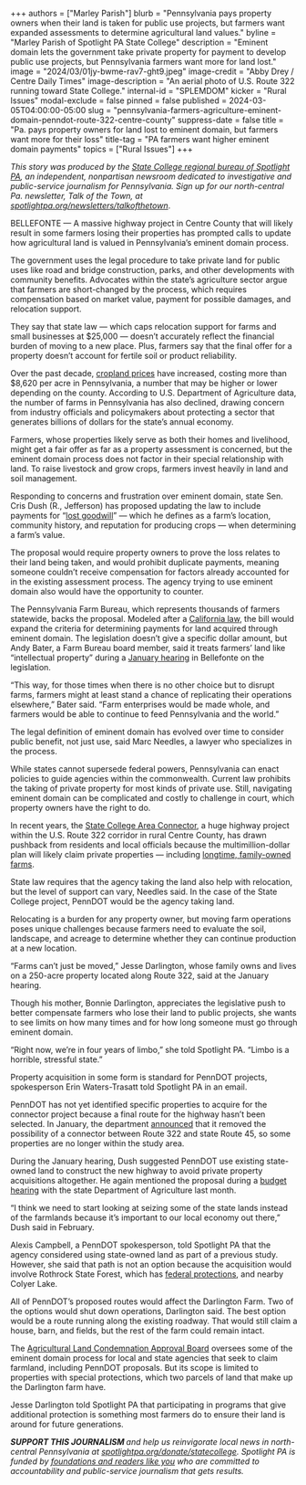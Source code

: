 +++
authors = ["Marley Parish"]
blurb = "Pennsylvania pays property owners when their land is taken for public use projects, but farmers want expanded assessments to determine agricultural land values."
byline = "Marley Parish of Spotlight PA State College"
description = "Eminent domain lets the government take private property for payment to develop public use projects, but Pennsylvania farmers want more for land lost."
image = "2024/03/01jy-bwme-rav7-ght9.jpeg"
image-credit = "Abby Drey / Centre Daily Times"
image-description = "An aerial photo of U.S. Route 322 running toward State College."
internal-id = "SPLEMDOM"
kicker = "Rural Issues"
modal-exclude = false
pinned = false
published = 2024-03-05T04:00:00-05:00
slug = "pennsylvania-farmers-agriculture-eminent-domain-penndot-route-322-centre-county"
suppress-date = false
title = "Pa. pays property owners for land lost to eminent domain, but farmers want more for their loss"
title-tag = "PA farmers want higher eminent domain payments"
topics = ["Rural Issues"]
+++

<em>This story was produced by the </em><a href="https://www.spotlightpa.org/statecollege"><em>State College regional bureau of Spotlight PA</em></a><em>, an independent, nonpartisan newsroom dedicated to investigative and public-service journalism for Pennsylvania. Sign up for our north-central Pa. newsletter, Talk of the Town, at </em><a href="https://www.spotlightpa.org/newsletters/talkofthetown"><em>spotlightpa.org/newsletters/talkofthetown</em></a>.<em></em>

BELLEFONTE — A massive highway project in Centre County that will likely result in some farmers losing their properties has prompted calls to update how agricultural land is valued in Pennsylvania’s eminent domain process.

The government uses the legal procedure to take private land for public uses like road and bridge construction, parks, and other developments with community benefits. Advocates within the state’s agriculture sector argue that farmers are short-changed by the process, which requires compensation based on market value, payment for possible damages, and relocation support.

They say that state law — which caps relocation support for farms and small businesses at $25,000 — doesn’t accurately reflect the financial burden of moving to a new place. Plus, farmers say that the final offer for a property doesn’t account for fertile soil or product reliability.

Over the past decade, <a href="https://www.nass.usda.gov/Publications/Highlights/2023/2023LandValuesCashRents_FINAL.pdf">cropland prices</a> have increased, costing more than $8,620 per acre in Pennsylvania, a number that may be higher or lower depending on the county. According to U.S. Department of Agriculture data, the number of farms in Pennsylvania has also declined, drawing concern from industry officials and policymakers about protecting a sector that generates billions of dollars for the state’s annual economy.

Farmers, whose properties likely serve as both their homes and livelihood, might get a fair offer as far as a property assessment is concerned, but the eminent domain process does not factor in their special relationship with land. To raise livestock and grow crops, farmers invest heavily in land and soil management.

<script src="https://www.spotlightpa.org/embed.js" async></script><div data-spl-embed-version="1" data-spl-src="https://www.spotlightpa.org/embeds/newsletter/?cta=Sign%20up%20for%20our%20new%20regional%20newsletter%2C%20%3Cb%3ETalk%20of%20the%20Town%3C%2Fb%3E%2C%20and%20get%20all%20the%20news%20and%20notes%20from%20State%20College%20and%20north-central%20PA.&button=Sign%20Up%20Now&preselect=state_college&eyebrow=DON'T%20MISS%20A%20BEAT"></div>

Responding to concerns and frustration over eminent domain, state Sen. Cris Dush (R., Jefferson) has proposed updating the law to include payments for “<a href="https://www.legis.state.pa.us/cfdocs/billInfo/billInfo.cfm?sYear=2023&amp;sInd=0&amp;body=S&amp;type=B&amp;bn=800#:~:text=Short%20Title%3A,of%20goodwill%20of%20farm%20operation.">lost goodwill</a>” — which he defines as a farm’s location, community history, and reputation for producing crops — when determining a farm’s value.

The proposal would require property owners to prove the loss relates to their land being taken, and would prohibit duplicate payments, meaning someone couldn’t receive compensation for factors already accounted for in the existing assessment process. The agency trying to use eminent domain also would have the opportunity to counter.

The Pennsylvania Farm Bureau, which represents thousands of farmers statewide, backs the proposal. Modeled after a <a href="https://web.archive.org/20240305093832/https://codes.findlaw.com/ca/code-of-civil-procedure/ccp-sect-1250-410/#:~:text=(a)%20At%20least%2020%20days,for%20compensation%20in%20the%20proceeding.">California law</a>, the bill would expand the criteria for determining payments for land acquired through eminent domain. The legislation doesn’t give a specific dollar amount, but Andy Bater, a Farm Bureau board member, said it treats farmers’ land like “intellectual property” during a <a href="https://web.archive.org/20240222171109/https://stategovernment.pasenategop.com/sg-012224/">January hearing</a> in Bellefonte on the legislation.

“This way, for those times when there is no other choice but to disrupt farms, farmers might at least stand a chance of replicating their operations elsewhere,” Bater said. “Farm enterprises would be made whole, and farmers would be able to continue to feed Pennsylvania and the world.”

The legal definition of eminent domain has evolved over time to consider public benefit, not just use, said Marc Needles, a lawyer who specializes in the process.

While states cannot supersede federal powers, Pennsylvania can enact policies to guide agencies within the commonwealth. Current law prohibits the taking of private property for most kinds of private use. Still, navigating eminent domain can be complicated and costly to challenge in court, which property owners have the right to do.

In recent years, the <a href="https://web.archive.org/20220303092158/https://www.penndot.pa.gov/RegionalOffices/district-2/ConstructionsProjectsAndRoadwork/SCAC/Pages/default.aspx">State College Area Connector</a>, a huge highway project within the U.S. Route 322 corridor in rural Centre County, has drawn pushback from residents and local officials because the multimillion-dollar plan will likely claim private properties — including <a href="https://web.archive.org/20240622192354/https://www.centredaily.com/news/local/community/article259874035.html">longtime, family-owned farms</a>.

State law requires that the agency taking the land also help with relocation, but the level of support can vary, Needles said. In the case of the State College project, PennDOT would be the agency taking land.

Relocating is a burden for any property owner, but moving farm operations poses unique challenges because farmers need to evaluate the soil, landscape, and acreage to determine whether they can continue production at a new location.

<script src="https://www.spotlightpa.org/embed.js" async></script><div data-spl-embed-version="1" data-spl-src="https://www.spotlightpa.org/embeds/donate/"></div>

“Farms can’t just be moved,” Jesse Darlington, whose family owns and lives on a 250-acre property located along Route 322, said at the January hearing.

Though his mother, Bonnie Darlington, appreciates the legislative push to better compensate farmers who lose their land to public projects, she wants to see limits on how many times and for how long someone must go through eminent domain.

“Right now, we’re in four years of limbo,” she told Spotlight PA. “Limbo is a horrible, stressful state.”

Property acquisition in some form is standard for PennDOT projects, spokesperson Erin Waters-Trasatt told Spotlight PA in an email.

PennDOT has not yet identified specific properties to acquire for the connector project because a final route for the highway hasn’t been selected. In January, the department <a href="https://web.archive.org/20240305093733/https://www.penndot.pa.gov/regionaloffices/district-2/pages/details.aspx?newsid=2812">announced</a> that it removed the possibility of a connector between Route 322 and state Route 45, so some properties are no longer within the study area.

During the January hearing, Dush suggested PennDOT use existing state-owned land to construct the new highway to avoid private property acquisitions altogether. He again mentioned the proposal during a <a href="https://web.archive.org/20240305102456/https://vimeo.com/917273194/4f820df70b">budget hearing</a> with the state Department of Agriculture last month.

“I think we need to start looking at seizing some of the state lands instead of the farmlands because it’s important to our local economy out there,” Dush said in February.

Alexis Campbell, a PennDOT spokesperson, told Spotlight PA that the agency considered using state-owned land as part of a previous study. However, she said that path is not an option because the acquisition would involve Rothrock State Forest, which has <a href="https://web.archive.org/20201018014841/https://www.environment.fhwa.dot.gov/env_topics/4f_tutorial/overview.aspx">federal protections</a>, and nearby Colyer Lake.

All of PennDOT’s proposed routes would affect the Darlington Farm. Two of the options would shut down operations, Darlington said. The best option would be a route running along the existing roadway. That would still claim a house, barn, and fields, but the rest of the farm could remain intact.

The <a href="https://web.archive.org/20240305102348/https://prdagriculture.pwpca.pa.gov/Plants_Land_Water/farmland/asa/Pages/default.aspx">Agricultural Land Condemnation Approval Board</a> oversees some of the eminent domain process for local and state agencies that seek to claim farmland, including PennDOT proposals. But its scope is limited to properties with special protections, which two parcels of land that make up the Darlington farm have.

Jesse Darlington told Spotlight PA that participating in programs that give additional protection is something most farmers do to ensure their land is around for future generations.

<strong><em>SUPPORT THIS JOURNALISM </em></strong><em>and help us reinvigorate local news in north-central Pennsylvania at </em><a href="https://www.spotlightpa.org/donate/statecollege"><em>spotlightpa.org/donate/statecollege</em></a><em>. Spotlight PA is funded by </em><a href="https://www.spotlightpa.org/support"><em>foundations and readers like you</em></a><em> who are committed to accountability and public-service journalism that gets results.</em>
